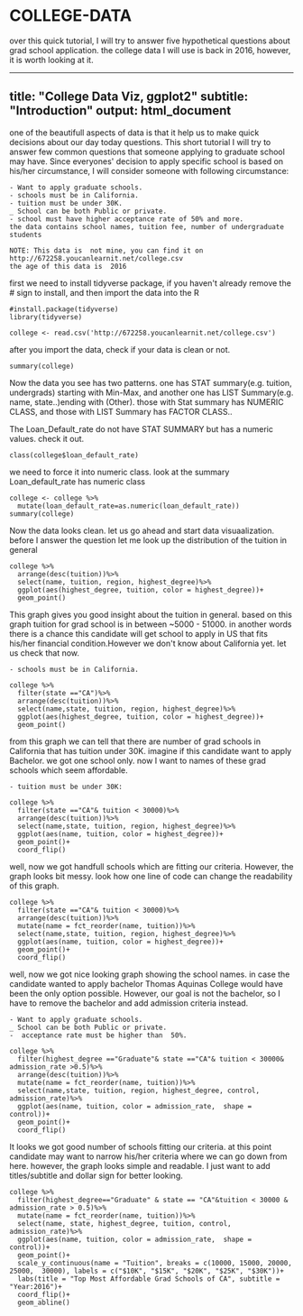 # COLLEGE-DATA

over this quick tutorial, I will try to answer five hypothetical questions about grad school application. the college data I will use is back in 2016, however, it is worth looking at it. 

---
title: "College Data Viz, ggplot2"
subtitle: "Introduction"
output: html_document
---
one of the beautifull aspects of data is that it help us to make quick decisions about our day today questions. This short tutorial I will try to answer few common questions that someone applying to graduate school may have. Since everyones' decision to apply specific school is based on his/her circumstance, I will consider someone with following circumstance:
```
- Want to apply graduate schools.
- schools must be in California.
- tuition must be under 30K.
_ School can be both Public or private.
- school must have higher acceptance rate of 50% and more.
the data contains school names, tuition fee, number of undergraduate students
```
```
NOTE: This data is  not mine, you can find it on http://672258.youcanlearnit.net/college.csv
the age of this data is  2016
````
first we need to install tidyverse package, if you haven't already remove the # sign to install, and then import the data into the R
```{r}
#install.package(tidyverse)
library(tidyverse)

college <- read.csv('http://672258.youcanlearnit.net/college.csv')

```
after you import the data, check if your data is clean or not.
```{r}
summary(college)
```
Now the data you see has two patterns. one has STAT summary(e.g. tuition, undergrads) starting with Min-Max, and another one has LIST Summary(e.g. name, state..)ending with (Other). those with Stat summary has NUMERIC CLASS, and those with LIST Summary has FACTOR CLASS..

The Loan_Default_rate do not have STAT SUMMARY but has a numeric values. check it out.
```{r}
class(college$loan_default_rate)
```
we need to force it into numeric class. look at the summary Loan_default_rate has numeric class
```{r}
college <- college %>%
  mutate(loan_default_rate=as.numeric(loan_default_rate))
summary(college)
```




Now the data looks clean. let us go ahead and start data visuaalization. before I answer the question let me look up the distribution of the tuition in general

```{r}
college %>%
  arrange(desc(tuition))%>%
  select(name, tuition, region, highest_degree)%>%
  ggplot(aes(highest_degree, tuition, color = highest_degree))+
  geom_point()

```


This graph gives you good insight about the tuition in general. based on this graph tuition for grad school is in between ~5000 - 51000. in another words there is a chance this candidate will get school to apply in US that fits his/her financial condition.However we don't know about California yet. let us check that now.
```
- schools must be in California.
```

```{r}
college %>%
  filter(state =="CA")%>%
  arrange(desc(tuition))%>%
  select(name,state, tuition, region, highest_degree)%>%
  ggplot(aes(highest_degree, tuition, color = highest_degree))+
  geom_point()
```


from this graph we can tell that there are number of grad schools in California that has tuition under 30K. imagine if this candidate want to apply Bachelor. we got one school only. now I want to names of these grad schools which seem affordable.

```
- tuition must be under 30K:
```
```{r}
college %>%
  filter(state =="CA"& tuition < 30000)%>%
  arrange(desc(tuition))%>%
  select(name,state, tuition, region, highest_degree)%>%
  ggplot(aes(name, tuition, color = highest_degree))+
  geom_point()+
  coord_flip()
```


well, now we got handfull schools which are fitting our criteria. However, the graph looks bit messy. look how one line of code can change the readability of this graph.

```{r}
college %>%
  filter(state =="CA"& tuition < 30000)%>%
  arrange(desc(tuition))%>%
  mutate(name = fct_reorder(name, tuition))%>%
  select(name,state, tuition, region, highest_degree)%>%
  ggplot(aes(name, tuition, color = highest_degree))+
  geom_point()+
  coord_flip()
```


well, now we got nice looking graph showing the school names. in case the candidate wanted to apply bachelor Thomas Aquinas College would have been the only option possible. However, our goal is not the bachelor, so I have to remove the bachelor and add admission criteria instead.

```
- Want to apply graduate schools.
_ School can be both Public or private.
-  acceptance rate must be higher than  50%.
````
```{r}
college %>%
  filter(highest_degree =="Graduate"& state =="CA"& tuition < 30000& admission_rate >0.5)%>%
  arrange(desc(tuition))%>%
  mutate(name = fct_reorder(name, tuition))%>%
  select(name,state, tuition, region, highest_degree, control, admission_rate)%>%
  ggplot(aes(name, tuition, color = admission_rate,  shape =  control))+
  geom_point()+
  coord_flip()
```


It looks we got good number of schools fitting  our criteria. at this point candidate may want to narrow his/her criteria where we can go down from here. however, the graph looks simple and readable. I just want to add titles/subtitle and dollar sign for better looking.

```{r}
college %>%
  filter(highest_degree=="Graduate" & state == "CA"&tuition < 30000 & admission_rate > 0.5)%>%
  mutate(name = fct_reorder(name, tuition))%>%
  select(name, state, highest_degree, tuition, control, admission_rate)%>%
  ggplot(aes(name, tuition, color = admission_rate,  shape =  control))+
  geom_point()+
  scale_y_continuous(name = "Tuition", breaks = c(10000, 15000, 20000, 25000,  30000), labels = c("$10K", "$15K", "$20K", "$25K", "$30K"))+
  labs(title = "Top Most Affordable Grad Schools of CA", subtitle = "Year:2016")+
  coord_flip()+
  geom_abline()
```
